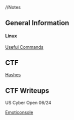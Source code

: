 //Notes
<h2>General Information</h2>
	<h4>Linux</h4>
	
[Useful Commands](Linux/Useful.md)

<h2>CTF</h2>

[Hashes](CTF/Hashing/Hash.md)

<h2>CTF Writeups</h2>
US Cyber Open 06/24

[Emoticonsole](WriteUPs/Emoticonsole.md)
